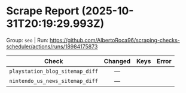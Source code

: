 # Scrape Report (2025-10-31T20:19:29.993Z)

Group: `seo`  |  Run: https://github.com/AlbertoRoca96/scraping-checks-scheduler/actions/runs/18984175873

| Check | Changed | Keys | Error |
|---|:---:|:--|:--|
| `playstation_blog_sitemap_diff` | — |  |  |
| `nintendo_us_news_sitemap_diff` | — |  |  |
